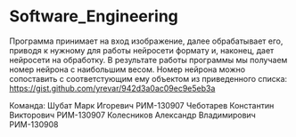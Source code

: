 # Software_Engineering

Программа принимает на вход изображение, далее обрабатывает его, приводя к нужному для работы нейросети формату и, наконец, дает нейросети на обработку. В результате работы программы мы получаем номер нейрона с наибольшим весом. Номер нейрона можно сопоставить с соответстующим ему объектом из приведенного списка: https://gist.github.com/yrevar/942d3a0ac09ec9e5eb3a

Команда:
Шубат Марк Игоревич РИМ-130907
Чеботарев Константин Викторович РИМ-130907
Колесников Александр Владимирович РИМ-130908
